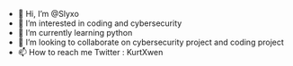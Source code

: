 - 👋 Hi, I’m @Slyxo
- 👀 I’m interested in coding and cybersecurity
- 🌱 I’m currently learning python
- 💞️ I’m looking to collaborate on cybersecurity project and coding project
- 📫 How to reach me Twitter : KurtXwen

<!---
Slyxo/Slyxo is a ✨ special ✨ repository because its `README.md` (this file) appears on your GitHub profile.
You can click the Preview link to take a look at your changes.
--->

